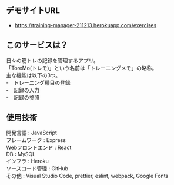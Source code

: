 ## デモサイトURL<br>
  - https://training-manager-211213.herokuapp.com/exercises<br>

## このサービスは？<br>
  日々の筋トレの記録を管理するアプリ。<br>
  「ToreMo(トレモ)」という名前は「トレーニングメモ」の略称。<br>
  主な機能は以下の3つ。<br>
    -　トレーニング種目の登録<br>
    -　記録の入力<br>
    -　記録の参照<br>

## 使用技術<br>
  開発言語 : JavaScript<br>
  フレームワーク : Express<br>
  Webフロントエンド : React<br>
  DB : MySQL<br>
  インフラ : Heroku<br>
  ソースコード管理 : GitHub<br>
  その他 : Visual Studio Code, prettier, eslint, webpack, Google Fonts<br>
  
